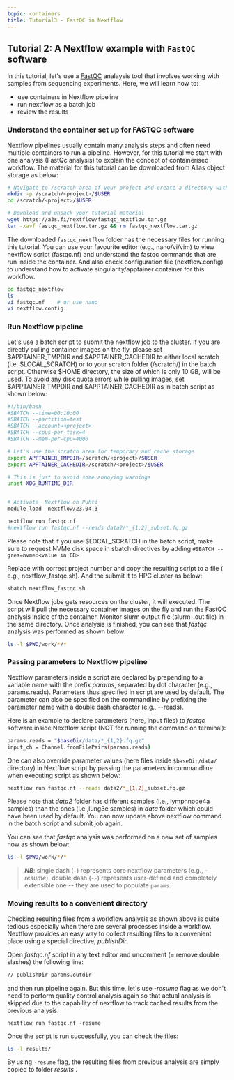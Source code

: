 ```yaml
---
topic: containers
title: Tutorial3 - FastQC in Nextflow
---
```


## Tutorial 2: A Nextflow example with `FastQC` software
In this tutorial,  let's use a [FastQC](https://www.bioinformatics.babraham.ac.uk/projects/fastqc/) analaysis tool that involves working with samples from sequencing experiments. Here, we will learn how to:
- use containers in Nextflow pipeline
- run nextflow as a batch job
- review the results
  

### Understand the container set up for FASTQC software
Nextflow pipelines usually contain many analysis steps and often need multiple containers to run a pipeline. However, for this tutorial we start with one analysis (FastQc analysis) to explain the concept of containerised workflow. The material for this tutorial can be downloaded from Allas object storage as below:

```bash
# Navigate to /scratch area of your project and create a directory with your user name if needed
mkdir -p /scratch/<project>/$USER 
cd /scratch/<project>/$USER

# Download and unpack your tutorial material
wget https://a3s.fi/nextflow/fastqc_nextflow.tar.gz
tar -xavf fastqc_nextflow.tar.gz && rm fastqc_nextflow.tar.gz
```

The downloaded `fastqc_nextflow` folder has the necessary files for running this tutorial. You can use your favourite editor (e.g., nano/vi/vim) to view nextflow script (fastqc.nf) and understand the fastqc commands that are run inside the container. And also check configuration file (nextflow.config) to understand how to activate singularity/apptainer container for this workflow. 

```bash
cd fastqc_nextflow
ls
vi fastqc.nf    # or use nano 
vi nextflow.config 
```
### Run Nextflow pipeline

Let's use a batch script to submit the nextflow job to the cluster. If you are directly pulling container images on the fly, please set $APPTAINER_TMPDIR and $APPTAINER_CACHEDIR to either local scratch (i.e. $LOCAL_SCRATCH) or to your scratch folder (/scratch/<project>) in the batch script. Otherwise $HOME directory, the size of which is only 10 GB, will be used.  To avoid any disk quota errors while pulling images, set $APPTAINER_TMPDIR and $APPTAINER_CACHEDIR as in batch script as shown below:

```bash
#!/bin/bash
#SBATCH --time=00:10:00
#SBATCH --partition=test
#SBATCH --account=<project>
#SBATCH --cpus-per-task=4
#SBATCH --mem-per-cpu=4000

# Let's use the scratch area for temporary and cache storage
export APPTAINER_TMPDIR=/scratch/<project>/$USER
export APPTAINER_CACHEDIR=/scratch/<project>/$USER

# This is just to avoid some annoying warnings
unset XDG_RUNTIME_DIR


# Activate  Nextflow on Puhti
module load  nextflow/23.04.3

nextflow run fastqc.nf
#nextflow run fastqc.nf --reads data2/*_{1,2}_subset.fq.gz
```
Please note that if you use $LOCAL_SCRATCH in the batch script, make sure to request NVMe disk space in sbatch directives by adding `#SBATCH --gres=nvme:<value in GB>`

Replace <project> with correct project number and copy the resulting script to a file ( e.g., nextflow_fastqc.sh). And the submit it to HPC cluster as below:

```bash
sbatch nextflow_fastqc.sh 
```
Once Nextflow jobs gets resources on the cluster, it will executed. The script will pull the necessary container images on the fly and run the FastQC analysis inside of the container.
Monitor slurm output file (slurm-<jobid>.out file) in the same directory. Once analysis is finished, you can see that *fastqc* analysis was performed as shown below:  

```bash
ls -l $PWD/work/*/*
```

### Passing parameters to Nextflow pipeline
Nextflow parameters inside a script are declared by prepending to a variable name with the prefix *params*, separated by dot character (e.g., params.reads). Parameters thus specified in script are used by default. The parameter can also be specified on the commandline by prefixing the parameter name with a double dash character (e.g., --reads). 
 
Here is an example to declare parameters (here, input files) to *fastqc* software inside Nextflow script (NOT for running the command on terminal):

```bash
params.reads = "$baseDir/data/*_{1,2}.fq.gz"
input_ch = Channel.fromFilePairs(params.reads)
```
One can also override parameter values (here files inside `$baseDir/data/` directory) in Nextflow script by passing the parameters in commandline when executing script as shown below:

```bash
nextflow run fastqc.nf --reads data2/*_{1,2}_subset.fq.gz
```
Please note that *data2* folder has different samples (i.e., lymphnode4a samples) than the ones (i.e.,lung3e samples) in *data* folder which could have been used by default. You can now update above nextflow command in the batch script and submit job again.

You can see that *fastqc* analysis was performed on a new set of samples now as shown below:  

```bash
ls -l $PWD/work/*/*
```
> **_NB_**: single dash (`-`) represents core nextflow parameters (e.g., *-resume*). double dash (`--`) represents user-defined and completely extensible one -- they are used to populate `params`.

### Moving results to a convenient directory

Checking resulting files from a workflow analysis as shown above is quite tedious especially when there are several processes inside a workflow. Nextflow provides an easy way to collect resulting files to a convenient place using a special directive, *publishDir*.

Open *fastqc.nf* script in any text editor and uncomment (= remove double slashes) the following line:

```bash
// publishDir params.outdir 
```
and then run pipeline again. But this time, let's use *-resume* flag as we don't need to perform quality control analysis again so that actual analysis is skipped due to the capability of nextflow to track cached results from the previous analysis.  

```nextflow
nextflow run fastqc.nf -resume
```
Once the script is run successfully, you can check the files:

```bash
ls -l results/
````
By using `-resume` flag, the resulting files from previous analysis are simply copied to folder *results* .

